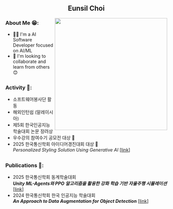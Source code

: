 <div align="center">
  
  ## Eunsil Choi

</div>

<img src="https://github.com/user-attachments/assets/4460422e-cfb8-4fd9-99b4-3fc2c666ecc8" align="right" width="350">

### About Me 😁:

- 👩‍💻 I'm a AI Software Developer focused on AI/ML  
- 🤝 I'm looking to collaborate and learn from others 😊

<a></a>
---

### Activity 🌟:

- 소프트웨어봉사단 활동  
- 해외인턴쉽 (말레이시아)  
- 제5회 한국인공지능학술대회 논문 장려상  
- 우수강의 참여수기 공모전 대상 🥇  
- 2025 한국통신학회 아이디어경진대회 대상 🥇 </br>
  *Personalized Styling Solution Using Generative AI* [[link](https://conf.kics.or.kr/ideaContest#evaluation)]

<a></a>
---

### Publications 📄:

- 2025 한국통신학회 동계학술대회 </br>
  ***Unity ML-Agents와 PPO 알고리즘을 활용한 강화 학습 기반 자율주행 시뮬레이션*** [[link]()]
- 2024 한국통신학회 한국 인공지능 학술대회 </br>
  ***An Approach to Data Augmentation for Object Detection*** [[link](https://www.dbpia.co.kr/journal/articleDetail?nodeId=NODE11949311)]

